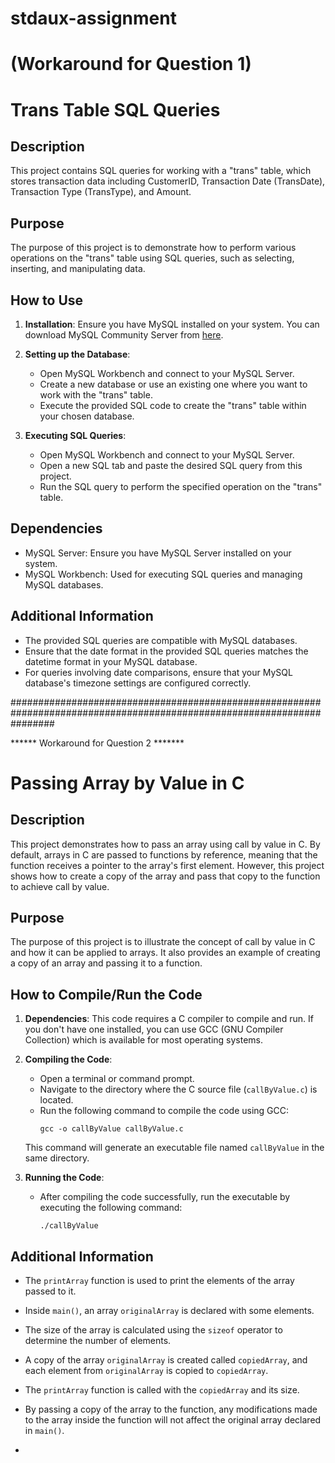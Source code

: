 # stdaux-assignment 
# (Workaround for Question 1)
# Trans Table SQL Queries

## Description
This project contains SQL queries for working with a "trans" table, which stores transaction data including CustomerID, Transaction Date (TransDate), Transaction Type (TransType), and Amount.

## Purpose
The purpose of this project is to demonstrate how to perform various operations on the "trans" table using SQL queries, such as selecting, inserting, and manipulating data.

## How to Use
1. **Installation**: Ensure you have MySQL installed on your system. You can download MySQL Community Server from [here](https://dev.mysql.com/downloads/mysql/).

2. **Setting up the Database**: 
   - Open MySQL Workbench and connect to your MySQL Server.
   - Create a new database or use an existing one where you want to work with the "trans" table.
   - Execute the provided SQL code to create the "trans" table within your chosen database.

3. **Executing SQL Queries**:
   - Open MySQL Workbench and connect to your MySQL Server.
   - Open a new SQL tab and paste the desired SQL query from this project.
   - Run the SQL query to perform the specified operation on the "trans" table.

## Dependencies
- MySQL Server: Ensure you have MySQL Server installed on your system.
- MySQL Workbench: Used for executing SQL queries and managing MySQL databases.

## Additional Information
- The provided SQL queries are compatible with MySQL databases.
- Ensure that the date format in the provided SQL queries matches the datetime format in your MySQL database.
- For queries involving date comparisons, ensure that your MySQL database's timezone settings are configured correctly.

########################################################################################################################

******  Workaround for Question 2   *******

# Passing Array by Value in C

## Description
This project demonstrates how to pass an array using call by value in C. By default, arrays in C are passed to functions by reference, meaning that the function receives a pointer to the array's first element. However, this project shows how to create a copy of the array and pass that copy to the function to achieve call by value.

## Purpose
The purpose of this project is to illustrate the concept of call by value in C and how it can be applied to arrays. It also provides an example of creating a copy of an array and passing it to a function.

## How to Compile/Run the Code
1. **Dependencies**: This code requires a C compiler to compile and run. If you don't have one installed, you can use GCC (GNU Compiler Collection) which is available for most operating systems.
   
2. **Compiling the Code**:
   - Open a terminal or command prompt.
   - Navigate to the directory where the C source file (`callByValue.c`) is located.
   - Run the following command to compile the code using GCC:
     ```
     gcc -o callByValue callByValue.c
     ```
   This command will generate an executable file named `callByValue` in the same directory.

3. **Running the Code**:
   - After compiling the code successfully, run the executable by executing the following command:
     ```
     ./callByValue
     ```

## Additional Information
- The `printArray` function is used to print the elements of the array passed to it.
- Inside `main()`, an array `originalArray` is declared with some elements.
- The size of the array is calculated using the `sizeof` operator to determine the number of elements.
- A copy of the array `originalArray` is created called `copiedArray`, and each element from `originalArray` is copied to `copiedArray`.
- The `printArray` function is called with the `copiedArray` and its size.
- By passing a copy of the array to the function, any modifications made to the array inside the function will not affect the original array declared in `main()`.

- 




